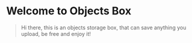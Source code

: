 # Welcome to Objects Box

> Hi there, this is an objects storage box, that can save anything you upload, be free and enjoy it!